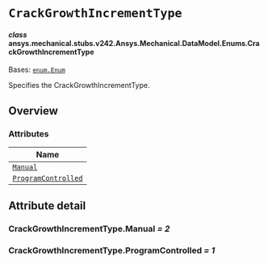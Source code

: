 # `CrackGrowthIncrementType`

<a id="ansys.mechanical.stubs.v242.Ansys.Mechanical.DataModel.Enums.CrackGrowthIncrementType"></a>

#### *class* ansys.mechanical.stubs.v242.Ansys.Mechanical.DataModel.Enums.CrackGrowthIncrementType

Bases: [`enum.Enum`](https://docs.python.org/3/library/enum.html#enum.Enum)

Specifies the CrackGrowthIncrementType.

<!-- !! processed by numpydoc !! -->

<a id="overview"></a>

## Overview

### Attributes

| Name |
| ---------------------------------------------------------------------------------------------------------------------------------------------------- |
| [`Manual`](#CrackGrowthIncrementType.Manual) |
| [`ProgramControlled`](#CrackGrowthIncrementType.ProgramControlled) |

<a id="attribute-detail"></a>

## Attribute detail

<a id="CrackGrowthIncrementType.Manual"></a>

### CrackGrowthIncrementType.Manual *= 2*

<a id="CrackGrowthIncrementType.ProgramControlled"></a>

### CrackGrowthIncrementType.ProgramControlled *= 1*


